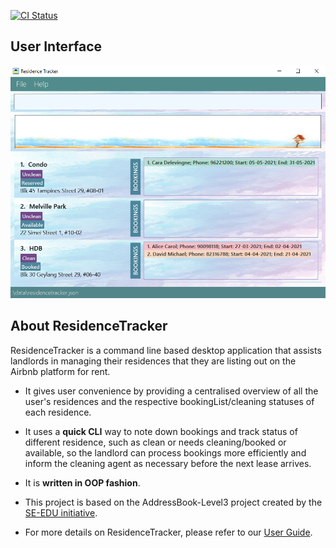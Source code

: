 [![CI Status](https://github.com/AY2021S2-CS2103-T16-3/tp/workflows/Java%20CI/badge.svg)](https://github.com/AY2021S2-CS2103-T16-3/tp/actions)

## User Interface
![Ui](docs/images/Ui.png)

## About ResidenceTracker<br>
ResidenceTracker is a command line based desktop application that assists landlords in managing their residences that they are listing out on the Airbnb platform for rent.

* It gives user convenience by providing a centralised overview of all the user's residences and the respective bookingList/cleaning statuses of each residence.

* It uses a **quick CLI** way to note down bookings and track status of different residence, such as
  clean or needs cleaning/booked or available, so the landlord can process bookings more efficiently and inform the cleaning agent as necessary before the next lease arrives.

* It is **written in OOP fashion**.

* This project is based on the AddressBook-Level3 project created by the [SE-EDU initiative](https://se-education.org).

* For more details on ResidenceTracker, please refer to our [User Guide](docs/UserGuide.md).
